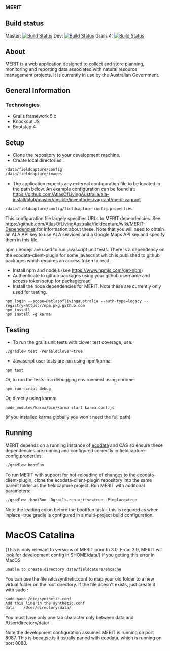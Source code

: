 ### MERIT   
## Build status 
Master: [![Build Status](https://travis-ci.com/AtlasOfLivingAustralia/fieldcapture.svg?branch=master)](https://travis-ci.com/AtlasOfLivingAustralia/fieldcapture)
Dev: [![Build Status](https://travis-ci.com/AtlasOfLivingAustralia/fieldcapture.svg?branch=dev)](https://travis-ci.com/AtlasOfLivingAustralia/fieldcapture)
Grails 4: [![Build Status](https://travis-ci.com/AtlasOfLivingAustralia/fieldcapture.svg?branch=feature/grails4)](https://travis-ci.com/AtlasOfLivingAustralia/fieldcapture)

## About
MERIT is a web application designed to collect and store planning, monitoring and reporting data associated with natural resource management projects.
It is currently in use by the Australian Government. 

## General Information
### Technologies
* Grails framework 5.x
* Knockout JS
* Bootstap 4

## Setup
* Clone the repository to your development machine.
* Create local directories: 
```
/data/fieldcapture/config
/data/fieldcapture/images
```
* The application expects any external configuration file to be located in the path below.  An example configuration can be found at: https://github.com/AtlasOfLivingAustralia/ala-install/blob/master/ansible/inventories/vagrant/merit-vagrant
```
/data/fieldcapture/config/fieldcapture-config.properties
```
This configuration file largely specifies URLs to MERIT dependencies.  See https://github.com/AtlasOfLivingAustralia/fieldcapture/wiki/MERIT-Dependencies for information about these.
Note that you will need to obtain an ALA API key to use ALA services and a Google Maps API key and specify them in this file.

npm / nodejs are used to run javascript unit tests.  There is a dependency on the ecodata-client-plugin for some javascript which is published to github packages which requires an access token to read.

* Install npm and nodejs (see https://www.npmjs.com/get-npm)
* Authenticate to github packages using your github username and access token setup for package:read
* Install the node dependencies for MERIT.  Note these are currently only used for testing.

```
npm login --scope=@atlasoflivingaustralia --auth-type=legacy --registry=https://npm.pkg.github.com
npm install
npm install -g karma
```

## Testing
* To run the grails unit tests with clover test coverage, use:
```
./gradlew test -PenableClover=true
```

* Javascript user tests are run using npm/karma.
```
npm test
```
Or, to run the tests in a debugging environment using chrome:
```
npm run-script debug
```
Or, directly using karma:
```
node_modules/karma/bin/karma start karma.conf.js
```

(if you installed karma globally you won't need the full path)


## Running
MERIT depends on a running instance of [ecodata](https://github.com/AtlasOfLivingAustralia/ecodata) and CAS so ensure these dependencies are running and configured correctly in fieldcapture-config.properties.
```
./gradlew bootRun
```

To run MERIT with support for hot-reloading of changes to the ecodata-client-plugin, clone the ecodata-client-plugin repository into the same parent folder as the fieldcapture project.
Run MERIT with additonal parameters:
```
./gradlew :bootRun -Dgrails.run.active=true -Pinplace=true
```

Note the leading colon before the bootRun task - this is required as when inplace=true gradle is configured in a multi-project build configuration.

# MacOS Catalina
(This is only relevant to versions of MERIT prior to 3.0.  From 3.0, MERIT will look for development config in $HOME/data/)
if you getting this error in MacOS
```
unable to create directory data/fieldcature/ehcache
``` 
You can use the file /etc/synthetic.conf to map your old folder to a new virtual folder on the root directory. If the file doesn't exists, just create it with sudo :
```
sudo nano /etc/synthetic.conf
Add this line in the synthetic.conf
data    /User/directory/data/
```
You must have only one tab character only between data and /User/directory/data/


Note the development configuration assumes MERIT is running on port 8087.  This is because is it usually paried with ecodata, which is running on port 8080.

